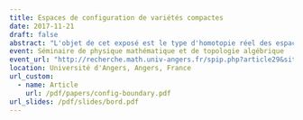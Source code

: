 ```yaml
---
title: Espaces de configuration de variétés compactes
date: 2017-11-21
draft: false
abstract: "L'objet de cet exposé est le type d'homotopie réel des espaces de configuration de variétés compactes simplement connexes, avec ou sans bord. Sous certaines conditions, nous donnons un modèle réel explicite de ces espaces de configuration et qui ne dépend que du type d'homotopie réel de la variété donnée. De plus, nous étudions l'action des opérades des petits disques sur les espaces de configuration, et nous démontrons que le modèle est compatible avec cet action. Dans le cas des variétés à bord, nous démontrons aussi que le modèle est compatible avec l'action des opérades Swiss-Cheese."
event: Séminaire de physique mathématique et de topologie algébrique
event_url: "http://recherche.math.univ-angers.fr/spip.php?article29&site=56&session=15&presentation=180"
location: Université d'Angers, Angers, France
url_custom:
  - name: Article
    url: /pdf/papers/config-boundary.pdf
url_slides: /pdf/slides/bord.pdf
---
```

